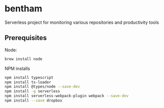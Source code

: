 # bentham

Serverless project for monitoring various repositories and productivity tools

## Prerequisites

Node:

```bash
brew install node
```

NPM installs

```bash
npm install typescript
npm install ts-loader
npm install @types/node --save-dev
npm install -g serverless
npm install serverless-webpack-plugin webpack --save-dev
npm install --save dropbox
```
